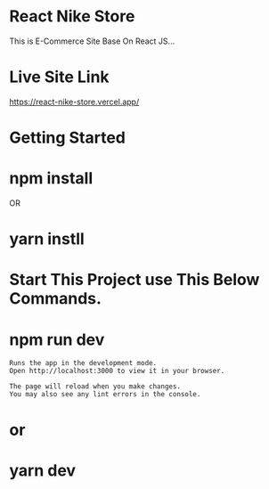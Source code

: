 # React Nike Store
This is E-Commerce Site Base On React JS...

# Live Site Link 
https://react-nike-store.vercel.app/

# Getting Started

# npm install

OR

# yarn instll

# Start This Project use This Below Commands.

# npm run dev

```
Runs the app in the development mode.
Open http://localhost:3000 to view it in your browser.

The page will reload when you make changes.
You may also see any lint errors in the console.
```

# or
# yarn dev
